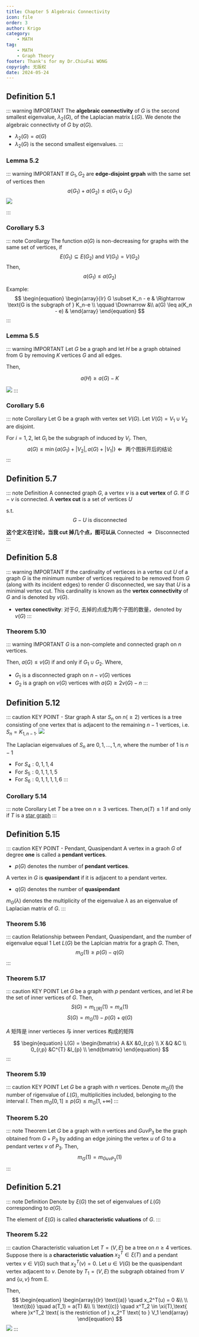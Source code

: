 ```yaml
---
title: Chapter 5 Algebraic Connectivity
icon: file
order: 3
author: Krigo
category:
    - MATH
tag: 
    - MATH
    - Graph Theory
footer: Thank's for my Dr.ChiuFai WONG
copyrigh: 无版权
date: 2024-05-24
---
```


## Definition 5.1

::: warning IMPORTANT 
The **algebraic connectivity** of $G$ is the second smallest eigenvalue, $\lambda_2(G)$, of the Laplacian matrix $L(G)$. We denote the algebraic connectivty of $G$ by $a(G)$.

- $\lambda_2(G) = a(G)$
- $\lambda_2(G)$ is the second smallest eigenvalues.
:::

### Lemma 5.2

::: warning IMPORTANT
If $G_1, G_2$ are **edge-disjoint grpah** with the same set of vertices then
$$
\begin{equation}
    a(G_1) + a(G_2) \leq a(G_1 \cup G_2)
\end{equation}
$$
![](../images/Chapter_5_5.2_example.png)

:::

### Corollary 5.3

::: note Corollargy
The function $a(G)$ is non-decreasing for graphs with the same set of vertices, if 
$$
\begin{equation}
    E(G_1) \subseteq E(G_2) \text{ and } V(G_1) = V(G_2)
\end{equation}
$$
Then,
$$
\begin{equation}
    a(G_1) \leq a(G_2) 
\end{equation}
$$

Example:
$$
\begin{equation}
    \begin{array}{lr}
        G \subset K_n - e & \Rightarrow \text{G is the subgraph of } K_n-e \\ 
        \qquad \Downarrow &\\
        a(G) \leq a(K_n - e) &
    \end{array}
\end{equation}
$$
:::

### Lemma 5.5

::: warning IMPORTANT
Let $G$ be a graph and let $H$ be a graph obtained from G by removing $K$ vertices $G$ and all edges.

Then,

$$
\begin{equation}
    a(H) \geq a(G) - K
\end{equation}
$$

![](../images/Chapter_5_5.5_example.png)
:::

### Corollary 5.6
::: note Corollary
Let G be a graph with vertex set $V(G)$. Let $V(G) = V_1 \cup V_2$ are disjoint.

For $i = 1,2$, let $G_i$ be the subgraph of induced by $V_i$.
Then,
$$
\begin{equation}
    a(G) \leq \min\{a(G_1) + |V_2|, a(G)+|V_1|\} \Leftarrow \text{ 两个图拆开后的结论}
\end{equation}
$$
:::

## Definition 5.7

::: note Definition
A connected graph $G$, a vertex $v$ is a **cut vertex** of $G$.
If $G-v$ is connected. A **vertex cut** is a set of vertices $U$ 

s.t.
$$\begin{equation}
    G-U \text{ is disconnected}
\end{equation}
$$

**这个定义在讨论，当我 cut 掉几个点，图可以从** $\text{Connected } \Rightarrow \text{ Disconnected}$
:::

## Definition 5.8

::: warning IMPORTANT
If the cardinality of vertieces in a vertex cut $U$ of a graph $G$ is the minimum number of vertices required to be removed from $G$ (along with its incident edges) to render $G$ disconnected, we say that $U$ is a minimal vertex cut. This cardinality is known as the **vertex connectivity** of $G$ and is denoted by $v(G)$.

- **vertex conectivity**: 对于$G$, 去掉的点成为两个子图的数量，denoted by $v(G)$
:::

### Theorem 5.10
::: warning IMPORTANT
$G$ is a non-complete and connected graph on $n$ vertices.

Then, $a(G) \leq v(G)$ if and only if $G_1 \cup G_2$. Where, 

  - $G_1$ is a disconnected graph on $n-v(G)$ vertices
  - $G_2$ is a graph on $v(G)$ vertices with $a(G) \geq 2v(G) - n$
:::

## Definition 5.12

::: caution KEY POINT - Star graph
A star $S_n$ on $n(\geq 2)$ vertices is a tree consisting of one vertex that is adjacent to the remaining $n-1$ vertices, i.e. $S_n = K_{1,n-1}$.
![](../images/Chapter_5_5.12_definition.png)

The Laplacian eigenvalues of $S_n$ are $0,1,...,1,n$, where the number of $1$ is $n-1$

- For $S_4: 0,1,1,4$
- For $S_5: 0,1,1,1,5$
- For $S_6: 0,1,1,1,1,6$
:::

### Corollary 5.14

::: note Corollary
Let $T$ be a tree on $n\geq 3$ vertices.
Then,$a(T)\leq 1$ if and only if $T$ is a [star graph](Chapter_5.md#definition-512)
:::

## Definition 5.15
::: caution KEY POINT - Pendant, Quasipendant
A vertex in a graoh $G$ of degree **one** is called a **pendant vertices**.
  - $p(G)$ denotes the number of **pendant vertices**.

A vertex in $G$ is **quasipendant** if it is adjacent to a pendant vertex.
- $q(G)$ denotes the number of **quasipendant**

$m_{G}(\lambda)$ denotes the multiplicity of the eigenvalue $\lambda$ as an eigenvalue of Laplacian matrix of $G$.
:::

### Theorem 5.16
::: caution Relationship between Pendant, Quasipendant, and the number of eigenvalue equal 1
Let $L(G)$ be the Laplcian matrix for a graph $G$. Then,
$$
\begin{equation}
    m_{G}(1) \geq p(G) - q(G)
\end{equation}
$$
:::

### Theorem 5.17
::: caution KEY POINT
Let $G$ be a graph with $p$ pendant vertices, and let $R$ be the set of inner vertices of $G$. Then, 
$$
S(G) = m_{L[R]}(1) = m_{A}(1)
$$
$$
S(G) = m_{G}(1) - p(G) + q(G)
$$

$A$ 矩阵是 inner vertieces 与 inner vertices 构成的矩阵

$$
\begin{equation}
    L(G) = \begin{bmatrix}
        A &X &0_{r,p} \\
        X &Q &C \\
        0_{r,p} &C^{T} &I_{p} \\
    \end{bmatrix}
\end{equation}
$$
:::

### Theorem 5.19
::: caution KEY POINT
Let $G$ be a graph with $n$ vertices. Denote $m_{G}(I)$ the number of rigenvalue of $L(G)$, multiplicities included, belonging to the interval $I$. Then $m_{G}[0,1] \geq p(G) \leq m_{G}[1, +\infty]$
:::

### Theorem 5.20
::: note Theorem
Let $G$ be a graph with $n$ vertices and $GuvP_3$ be the graph obtained from $G+P_3$ by adding an edge joining the vertex $u$ of $G$ to a pendant vertex $v$ of $P_3$. Then,
$$
\begin{equation}
    m_G(1) = m_{GuvP_3}(1)
\end{equation}
$$
:::

## Definition 5.21
::: note Definition
Denote by $\xi(G)$ the set of eigenvalues of $L(G)$ corresponding to $a(G)$. 

The element of $\xi(G)$ is called **characteristic valuations** of $G$.
:::

### Theorem 5.22
::: caution Characteristic valuation
Let $T = (V,E)$ be a tree on $n\geq 4$ vertices. Suppose there is a **characteristic valuation** $x_2^T \in \xi(T)$ and a pendant vertex $v \in V(G)$ such that $x^T_2(v)=0$. Let $u \in V(G)$ be the quasipendant vertex adjacent to $v$. Denote by $T_1 = (V,E)$ the subgraph obtained from $V$ and $\{u,v\}$ from E.

Then,
$$
\begin{equation}
    \begin{array}{lr}
        \text{(a)} \quad x_2^T(u) = 0 &\\
        \\
        \text{(b)} \quad a(T_1) = a(T) &\\
        \\
        \text{(c)} \quad x^T_2 \in \xi(T),\text{ where }x^T_2 \text{ is the restriction of } x_2^T \text{ to } V_1
    \end{array}
\end{equation}
$$
![ ](../images/Chapter_5_5.22_example.png)
:::



